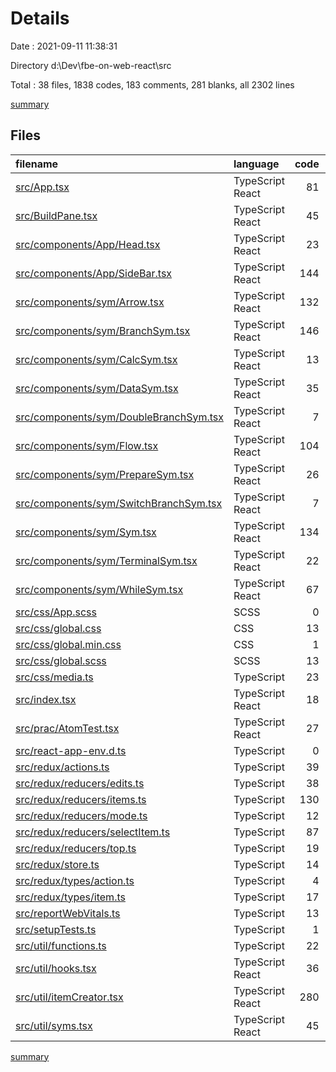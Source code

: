 # Details

Date : 2021-09-11 11:38:31

Directory d:\Dev\fbe-on-web-react\src

Total : 38 files,  1838 codes, 183 comments, 281 blanks, all 2302 lines

[summary](results.md)

## Files
| filename | language | code | comment | blank | total |
| :--- | :--- | ---: | ---: | ---: | ---: |
| [src/App.tsx](/src/App.tsx) | TypeScript React | 81 | 8 | 16 | 105 |
| [src/BuildPane.tsx](/src/BuildPane.tsx) | TypeScript React | 45 | 15 | 11 | 71 |
| [src/components/App/Head.tsx](/src/components/App/Head.tsx) | TypeScript React | 23 | 0 | 4 | 27 |
| [src/components/App/SideBar.tsx](/src/components/App/SideBar.tsx) | TypeScript React | 144 | 21 | 14 | 179 |
| [src/components/sym/Arrow.tsx](/src/components/sym/Arrow.tsx) | TypeScript React | 132 | 3 | 11 | 146 |
| [src/components/sym/BranchSym.tsx](/src/components/sym/BranchSym.tsx) | TypeScript React | 146 | 6 | 8 | 160 |
| [src/components/sym/CalcSym.tsx](/src/components/sym/CalcSym.tsx) | TypeScript React | 13 | 0 | 2 | 15 |
| [src/components/sym/DataSym.tsx](/src/components/sym/DataSym.tsx) | TypeScript React | 35 | 0 | 6 | 41 |
| [src/components/sym/DoubleBranchSym.tsx](/src/components/sym/DoubleBranchSym.tsx) | TypeScript React | 7 | 0 | 2 | 9 |
| [src/components/sym/Flow.tsx](/src/components/sym/Flow.tsx) | TypeScript React | 104 | 6 | 8 | 118 |
| [src/components/sym/PrepareSym.tsx](/src/components/sym/PrepareSym.tsx) | TypeScript React | 26 | 0 | 6 | 32 |
| [src/components/sym/SwitchBranchSym.tsx](/src/components/sym/SwitchBranchSym.tsx) | TypeScript React | 7 | 0 | 3 | 10 |
| [src/components/sym/Sym.tsx](/src/components/sym/Sym.tsx) | TypeScript React | 134 | 20 | 17 | 171 |
| [src/components/sym/TerminalSym.tsx](/src/components/sym/TerminalSym.tsx) | TypeScript React | 22 | 2 | 3 | 27 |
| [src/components/sym/WhileSym.tsx](/src/components/sym/WhileSym.tsx) | TypeScript React | 67 | 10 | 4 | 81 |
| [src/css/App.scss](/src/css/App.scss) | SCSS | 0 | 0 | 6 | 6 |
| [src/css/global.css](/src/css/global.css) | CSS | 13 | 1 | 2 | 16 |
| [src/css/global.min.css](/src/css/global.min.css) | CSS | 1 | 1 | 0 | 2 |
| [src/css/global.scss](/src/css/global.scss) | SCSS | 13 | 0 | 3 | 16 |
| [src/css/media.ts](/src/css/media.ts) | TypeScript | 23 | 26 | 9 | 58 |
| [src/index.tsx](/src/index.tsx) | TypeScript React | 18 | 3 | 6 | 27 |
| [src/prac/AtomTest.tsx](/src/prac/AtomTest.tsx) | TypeScript React | 27 | 0 | 11 | 38 |
| [src/react-app-env.d.ts](/src/react-app-env.d.ts) | TypeScript | 0 | 1 | 1 | 2 |
| [src/redux/actions.ts](/src/redux/actions.ts) | TypeScript | 39 | 1 | 7 | 47 |
| [src/redux/reducers/edits.ts](/src/redux/reducers/edits.ts) | TypeScript | 38 | 0 | 4 | 42 |
| [src/redux/reducers/items.ts](/src/redux/reducers/items.ts) | TypeScript | 130 | 1 | 12 | 143 |
| [src/redux/reducers/mode.ts](/src/redux/reducers/mode.ts) | TypeScript | 12 | 0 | 3 | 15 |
| [src/redux/reducers/selectItem.ts](/src/redux/reducers/selectItem.ts) | TypeScript | 87 | 10 | 13 | 110 |
| [src/redux/reducers/top.ts](/src/redux/reducers/top.ts) | TypeScript | 19 | 0 | 4 | 23 |
| [src/redux/store.ts](/src/redux/store.ts) | TypeScript | 14 | 0 | 7 | 21 |
| [src/redux/types/action.ts](/src/redux/types/action.ts) | TypeScript | 4 | 0 | 3 | 7 |
| [src/redux/types/item.ts](/src/redux/types/item.ts) | TypeScript | 17 | 0 | 2 | 19 |
| [src/reportWebVitals.ts](/src/reportWebVitals.ts) | TypeScript | 13 | 0 | 3 | 16 |
| [src/setupTests.ts](/src/setupTests.ts) | TypeScript | 1 | 4 | 1 | 6 |
| [src/util/functions.ts](/src/util/functions.ts) | TypeScript | 22 | 0 | 7 | 29 |
| [src/util/hooks.tsx](/src/util/hooks.tsx) | TypeScript React | 36 | 35 | 20 | 91 |
| [src/util/itemCreator.tsx](/src/util/itemCreator.tsx) | TypeScript React | 280 | 8 | 32 | 320 |
| [src/util/syms.tsx](/src/util/syms.tsx) | TypeScript React | 45 | 1 | 10 | 56 |

[summary](results.md)